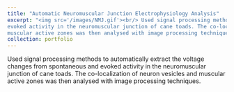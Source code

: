 ```yaml
---
title: "Automatic Neuromuscular Junction Electrophysiology Analysis"
excerpt: "<img src='/images/NMJ.gif'><br/> Used signal processing methods to automatically extract the voltage changes from spontaneous and
evoked activity in the neuromuscular junction of cane toads. The co-localization of neuron vesicles and
muscular active zones was then analysed with image processing techniques."
collection: portfolio
---
```


Used signal processing methods to automatically extract the voltage changes from spontaneous and
evoked activity in the neuromuscular junction of cane toads. The co-localization of neuron vesicles and
muscular active zones was then analysed with image processing techniques.





